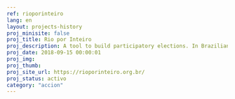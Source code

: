 ```yaml
---
ref: rioporinteiro
lang: en
layout: projects-history
proj_minisite: false
proj_title: Rio por Inteiro
proj_description: A tool to build participatory elections. In Brazilian elections, citizens made proposals and candidates backed them up.
proj_date: 2018-09-15 00:00:01
proj_img:
proj_thumb:
proj_site_url: https://rioporinteiro.org.br/
proj_status: activo
category: "accion"
---
```

